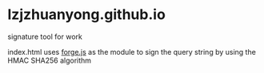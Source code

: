 # lzjzhuanyong.github.io
signature tool for work

index.html uses [forge.js](https://github.com/digitalbazaar/forge) as the module to sign the query string by using the HMAC SHA256 algorithm 
